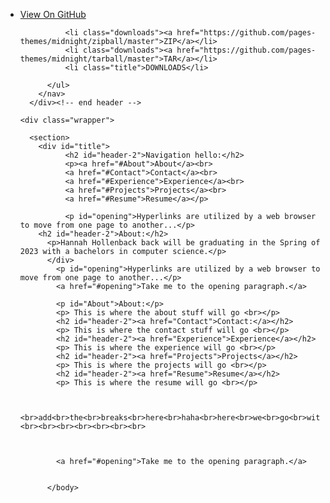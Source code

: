 <body>
      <div id="header">
        <nav>
          <ul>
            <li class="fork"><a href="https://github.com/pages-themes/midnight">View On GitHub</a></li>
            
              <li class="downloads"><a href="https://github.com/pages-themes/midnight/zipball/master">ZIP</a></li>
              <li class="downloads"><a href="https://github.com/pages-themes/midnight/tarball/master">TAR</a></li>
              <li class="title">DOWNLOADS</li>
            
          </ul>
        </nav>
      </div><!-- end header -->

    <div class="wrapper">

      <section>
        <div id="title">
              <h2 id="header-2">Navigation hello:</h2>
              <p><a href="#About">About</a><br>
              <a href="#Contact">Contact</a><br>
              <a href="#Experience">Experience</a><br>
              <a href="#Projects">Projects</a><br>
              <a href="#Resume">Resume</a></p>
              
              <p id="opening">Hyperlinks are utilized by a web browser to move from one page to another...</p>
        <h2 id="header-2">About:</h2>
          <p>Hannah Hollenback back will be graduating in the Spring of 2023 with a bachelors in computer science.</p>
          </div>
            <p id="opening">Hyperlinks are utilized by a web browser to move from one page to another...</p>
            <a href="#opening">Take me to the opening paragraph.</a>
            
            <p id="About">About:</p>
            <p> This is where the about stuff will go <br></p>
            <h2 id="header-2"><a href="Contact">Contact:</a></h2>
            <p> This is where the contact stuff will go <br></p>
            <h2 id="header-2"><a href="Experience">Experience</a></h2>
            <p> This is where the experience will go <br></p>
            <h2 id="header-2"><a href="Projects">Projects</a></h2>
            <p> This is where the projects will go <br></p>
            <h2 id="header-2"><a href="Resume">Resume</a></h2>
            <p> This is where the resume will go <br></p>
            
            
            <br>add<br>the<br>breaks<br>here<br>haha<br>here<br>we<br>go<br>with<br>this<br>shiz<br>heck<br>this<br>is<br>taking<br>too<br>long<br><br><br><br><br><br><br><br>

        
            
            <a href="#opening">Take me to the opening paragraph.</a>
            
            
          </body>

